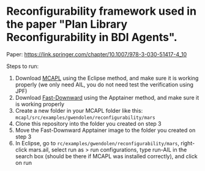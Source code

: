 # Reconfigurability framework used in the paper "Plan Library Reconfigurability in BDI Agents".

Paper: https://link.springer.com/chapter/10.1007/978-3-030-51417-4_10

Steps to run:
1. Download [MCAPL](https://autonomy-and-verification.github.io/tools/mcapl) using the Eclipse method, and make sure it is working properly (we only need AIL, you do not need test the verification using JPF)
2. Download [Fast-Downward](https://www.fast-downward.org/QuickStart) using the Apptainer method, and make sure it is working properly
3. Create a new folder in your MCAPL folder like this: `mcapl/src/examples/gwendolen/reconfigurability/mars`
4. Clone this repository into the folder you created on step 3
5. Move the Fast-Downward Apptainer image to the folder you created on step 3
6. In Eclipse, go to `rc/examples/gwendolen/reconfigurability/mars`, right-click mars.ail, select run as > run configurations, type run-AIL in the search box (should be there if MCAPL was installed correctly), and click on run
